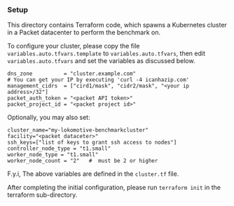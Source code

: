 ### Setup

This directory contains Terraform code, which spawns a Kubernetes cluster in a
Packet datacenter to perform the benchmark on.

To configure your cluster, please copy the file `variables.auto.tfvars.template` 
to `variables.auto.tfvars`, then edit `variables.auto.tfvars` and set the
variables as discussed below.

```
dns_zone          = "cluster.example.com"
# You can get your IP by executing 'curl -4 icanhazip.com'
management_cidrs  = ["cird1/mask", "cidr2/mask", "<your ip address>/32"]
packet_auth_token = "<packet API token>"
packet_project_id = "<packet project id>"
```

Optionally, you may also set:
```
cluster_name="my-lokomotive-benchmarkcluster" 
facility="<packet dataceter>"
ssh_keys=["list of keys to grant ssh access to nodes"]
controller_node_type = "t1.small"
worker_node_type = "t1.small"
worker_node_count = "2"   #  must be 2 or higher
```

F.y.i, The above variables are defined in the `cluster.tf` file.

After completing the initial configuration, please run `terraform init` in the
terraform sub-directory.
